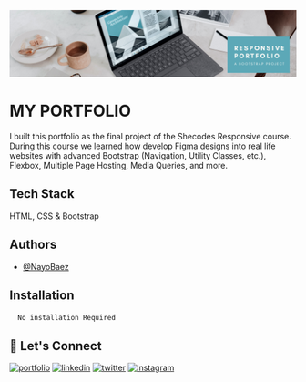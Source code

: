 [![MasterHead](https://raw.githubusercontent.com/NayoBaez/SheCodes-Responsive-Portfolio/main/GITHUB%20README%20BANNER%20-%20PORTFOLIO.png)](https://nayobaez.com)

# MY PORTFOLIO

I built this portfolio as the final project of the Shecodes Responsive course. During this course we learned how develop Figma designs into real life websites with advanced Bootstrap (Navigation, Utility Classes, etc.), Flexbox, Multiple Page Hosting, Media Queries, and more. 
## Tech Stack

HTML, CSS & Bootstrap  




## Authors

- [@NayoBaez](https://www.github.com/nayobaez)


## Installation


```bash
  No installation Required
```
    
## 🔗 Let's Connect
[![portfolio](https://img.shields.io/badge/my_portfolio-000?style=for-the-badge&logo=ko-fi&logoColor=white)](https://nayobaez.com/)
[![linkedin](https://img.shields.io/badge/linkedin-0A66C2?style=for-the-badge&logo=linkedin&logoColor=white)](https://www.linkedin.com/nayobaezfeliz)
[![twitter](https://img.shields.io/badge/twitter-1DA1F2?style=for-the-badge&logo=twitter&logoColor=white)](https://twitter.com/nayobaez)
[![instagram](https://img.shields.io/badge/instagram-DE3C7C?style=for-the-badge&logo=instagram&logoColor=white)](https://instagram.com/nayobaez)

